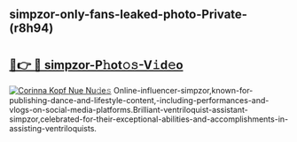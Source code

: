 ## simpzor-only-fans​-leaked-photo​-Private-(r8h94)


# <h2><a href="https://mediaupload.pro?title=simpzor&ref=git">🔗👉 🔴 simpzor-P𝚑ot𝚘𝚜-V𝚒d𝚎o</a></h2>

[![Corinna Kopf Nue Nu𝚍e𝚜](https://i.imgur.com/0qMVB7G.gif)](https://mediaupload.pro?title=simpzor&ref=git)
Online-influencer-simpzor,known-for-publishing-dance-and-lifestyle-content,-including-performances-and-vlogs-on-social-media-platforms.Brilliant-ventriloquist-assistant-simpzor,celebrated-for-their-exceptional-abilities-and-accomplishments-in-assisting-ventriloquists.  